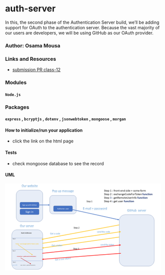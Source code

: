 # auth-server

In this, the second phase of the Authentication Server build, we’ll be adding support for OAuth to the authentication server. Because the vast majority of our users are developers, we will be using GitHub as our OAuth provider.

### Author: Osama Mousa
### Links and Resources

- [submission PR class-12](https://github.com/401-advanced-javascript-osama/auth-server/pull/2)


### Modules
#### `Node.js` 
### Packages
#### `express` , `bcryptjs` , `dotenv` , `jsonwebtoken` , `mongoose` , `morgan` 

#### How to initialize/run your application

- click the link on the html page 


#### Tests

- check mongoose database to see the record

#### UML

![UML-Diagram](./uml/oauth.png)
